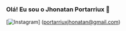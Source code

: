 ### Olá! Eu sou o Jhonatan Portarriux 👋

[![Instagram](https://img.shields.io/badge/Gmail-D14836?style=for-the-badge&logo=gmail&logoColor=white)] (portarriuxjhonatan@gmail.com)
